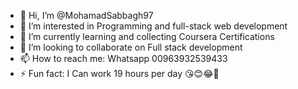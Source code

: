 - 👋 Hi, I’m @MohamadSabbagh97
- 👀 I’m interested in Programming and full-stack web development
- 🌱 I’m currently learning and collecting Coursera Certifications
- 💞️ I’m looking to collaborate on Full stack development 
- 📫 How to reach me: Whatsapp 00963932539433
- ⚡ Fun fact: I Can work 19 hours per day 😘😊😂👀

<!---
MohamadSabbagh97/MohamadSabbagh97 is a ✨ special ✨ repository because its `README.md` (this file) appears on your GitHub profile.
You can click the Preview link to take a look at your changes.
--->
